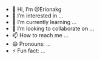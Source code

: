 - 👋 Hi, I’m @Erionakg
- 👀 I’m interested in ...
- 🌱 I’m currently learning ...
- 💞️ I’m looking to collaborate on ...
- 📫 How to reach me ...
- 😄 Pronouns: ...
- ⚡ Fun fact: ...

<!---
Erionakg/Erionakg is a ✨ special ✨ repository because its `README.md` (this file) appears on your GitHub profile.
You can click the Preview link to take a look at your changes.
--->
